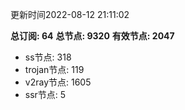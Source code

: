 更新时间2022-08-12 21:11:02

**总订阅: 64**
**总节点: 9320**
**有效节点: 2047**
- ss节点: 318
- trojan节点: 119
- v2ray节点: 1605
- ssr节点: 5
